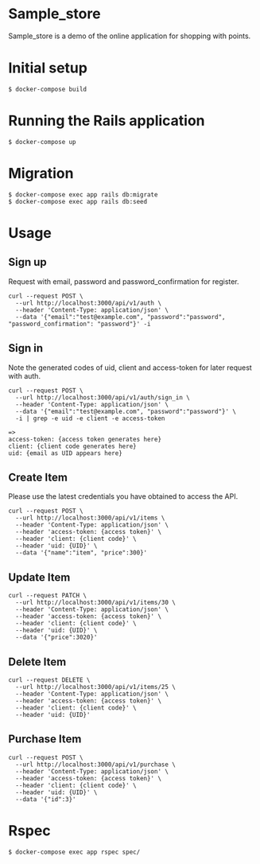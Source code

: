 # Sample_store

Sample_store is a demo of the online application for shopping with points.

# Initial setup

```
$ docker-compose build
```

# Running the Rails application

```
$ docker-compose up
```

# Migration

```
$ docker-compose exec app rails db:migrate
$ docker-compose exec app rails db:seed
```

# Usage

## Sign up

Request with email, password and password_confirmation for register.

```
curl --request POST \
  --url http://localhost:3000/api/v1/auth \
  --header 'Content-Type: application/json' \
  --data '{"email":"test@example.com", "password":"password", "password_confirmation": "password"}' -i
```

## Sign in

Note the generated codes of uid, client and access-token for later request with auth.

```
curl --request POST \
  --url http://localhost:3000/api/v1/auth/sign_in \
  --header 'Content-Type: application/json' \
  --data '{"email":"test@example.com", "password":"password"}' \
  -i | grep -e uid -e client -e access-token

=>
access-token: {access token generates here}
client: {client code generates here}
uid: {email as UID appears here}
```

## Create Item

Please use the latest credentials you have obtained to access the API.

```
curl --request POST \
  --url http://localhost:3000/api/v1/items \
  --header 'Content-Type: application/json' \
  --header 'access-token: {access token}' \
  --header 'client: {client code}' \
  --header 'uid: {UID}' \
  --data '{"name":"item", "price":300}'
```

## Update Item

```
curl --request PATCH \
  --url http://localhost:3000/api/v1/items/30 \
  --header 'Content-Type: application/json' \
  --header 'access-token: {access token}' \
  --header 'client: {client code}' \
  --header 'uid: {UID}' \
  --data '{"price":3020}'
```

## Delete Item

```
curl --request DELETE \
  --url http://localhost:3000/api/v1/items/25 \
  --header 'Content-Type: application/json' \
  --header 'access-token: {access token}' \
  --header 'client: {client code}' \
  --header 'uid: {UID}'
```

## Purchase Item

```
curl --request POST \
  --url http://localhost:3000/api/v1/purchase \
  --header 'Content-Type: application/json' \
  --header 'access-token: {access token}' \
  --header 'client: {client code}' \
  --header 'uid: {UID}' \
  --data '{"id":3}'
```

# Rspec

```
$ docker-compose exec app rspec spec/
```